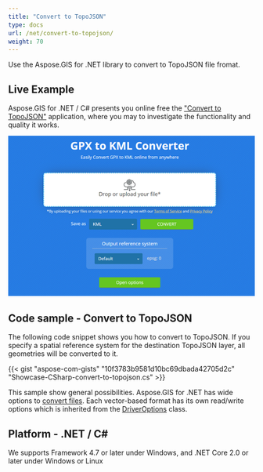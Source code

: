 ```yaml
---
title: "Convert to TopoJSON"
type: docs
url: /net/convert-to-topojson/
weight: 70
---
```


Use the Aspose.GIS for .NET library to convert to TopoJSON file fromat.

## **Live Example**

Aspose.GIS for .NET / C# presents you online free the ["Convert to TopoJSON"](https://products.aspose.app/gis/conversion/convert-to-topojson) application, where you may to investigate the functionality and quality it works.

![ to TopoJSON Converter App](conversion.png)

## **Code sample - Convert to TopoJSON**

The following code snippet shows you how to convert to TopoJSON. If you specify a spatial reference system for the destination TopoJSON layer, all geometries will be converted to it. 

{{< gist "aspose-com-gists" "10f3783b9581d10bc69dbada42705d2c" "Showcase-CSharp-convert-to-topojson.cs" >}}

This sample show general possibilities. Aspose.GIS for .NET has wide options to [convert files](https://docs.aspose.com/gis/net/vector-layers/). Each vector-based format has its own read/write options which is inherited from the [DriverOptions](https://apireference.aspose.com/gis/net/aspose.gis/driveroptions) class.

## **Platform - .NET / C#**

We supports Framework 4.7 or later under Windows, and .NET Core 2.0 or later under Windows or Linux
